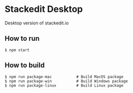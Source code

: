 # Stackedit Desktop

Desktop version of stackedit.io

## How to run

```
$ npm start
```

## How to build 

```
$ npm run package-mac           # Build MacOS package
$ npm run package-win           # Build Windows package
$ npm run package-linux         # Build Linux package
```